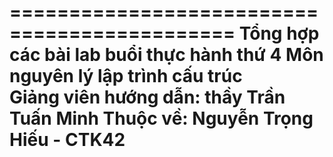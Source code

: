 =============================================
Tổng hợp các bài lab buổi thực hành thứ 4 
Môn nguyên lý lập trình cấu trúc          
Giảng viên hướng dẫn: thầy Trần Tuấn Minh
Thuộc về: Nguyễn Trọng Hiếu - CTK42
=============================================